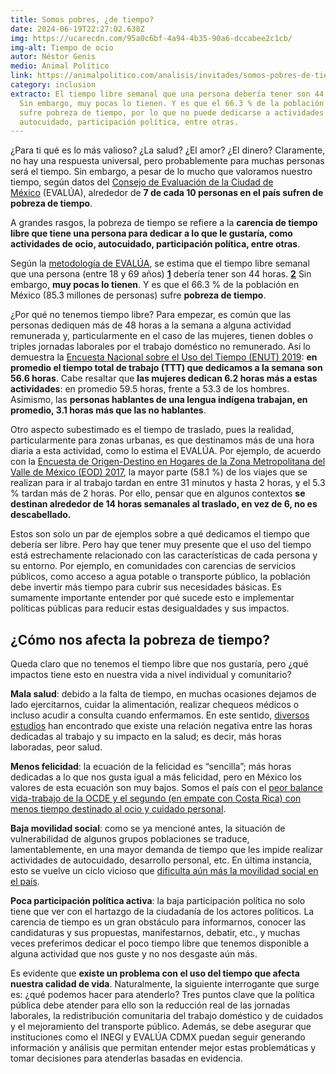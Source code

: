 ```yaml
---
title: Somos pobres, ¿de tiempo?
date: 2024-06-19T22:27:02.638Z
img: https://ucarecdn.com/95a0c6bf-4a94-4b35-90a6-dccabee2c1cb/
img-alt: Tiempo de ocio
autor: Néstor Genis
medio: Animal Político
link: https://animalpolitico.com/analisis/invitades/somos-pobres-de-tiempo
category: inclusion
extracto: El tiempo libre semanal que una persona debería tener son 44 horas.
  Sin embargo, muy pocas lo tienen. Y es que el 66.3 % de la población en México
  sufre pobreza de tiempo, por lo que no puede dedicarse a actividades de ocio,
  autocuidado, participación política, entre otras.
---
```

¿Para ti qué es lo más valioso? ¿La salud? ¿El amor? ¿El dinero? Claramente, no hay una respuesta universal, pero probablemente para muchas personas será el tiempo. Sin embargo, a pesar de lo mucho que valoramos nuestro tiempo, según datos del [Consejo de Evaluación de la Ciudad de México](https://www.evalua.cdmx.gob.mx/medicion-de-la-pobreza-desigualdad-e-indice-de-desarrollo-social/medicion-de-la-pobreza-2018-2022/principales-resultados) (EVALÚA), alrededor de **7 de cada 10 personas en el país sufren de pobreza de tiempo**.



A grandes rasgos, la pobreza de tiempo se refiere a la **carencia de tiempo libre que tiene una persona para dedicar a lo que le gustaría, como actividades de ocio, autocuidado, participación política, entre otras**.



Según la [metodología de EVALÚA](https://www.evalua.cdmx.gob.mx/storage/app/media/2023/die/Metodologia%20del%20MMIP.pdf), se estima que el tiempo libre semanal que una persona (entre 18 y 69 años) **[1](https://animalpolitico.com/analisis/invitades/somos-pobres-de-tiempo#_ftn1)** debería tener son 44 horas. **[2](https://animalpolitico.com/analisis/invitades/somos-pobres-de-tiempo#_ftn2)** Sin embargo, **muy pocas lo tienen**. Y es que el 66.3 % de la población en México (85.3 millones de personas) sufre **pobreza de tiempo**.



¿Por qué no tenemos tiempo libre? Para empezar, es común que las personas dediquen más de 48 horas a la semana a alguna actividad remunerada y, particularmente en el caso de las mujeres, tienen dobles o triples jornadas laborales por el trabajo doméstico no remunerado. Así lo demuestra la [Encuesta Nacional sobre el Uso del Tiempo (ENUT) 2019](https://www.inegi.org.mx/programas/enut/2019/#documentacion): **en promedio el tiempo total de trabajo (TTT) que dedicamos a la semana son 56.6 horas**. Cabe resaltar que **las mujeres dedican 6.2 horas más a estas actividades**: en promedio 59.5 horas, frente a 53.3 de los hombres. Asimismo, las **personas hablantes de una lengua indígena trabajan, en promedio, 3.1 horas más que las no hablantes**.



Otro aspecto subestimado es el tiempo de traslado, pues la realidad, particularmente para zonas urbanas, es que destinamos más de una hora diaria a esta actividad, como lo estima el EVALÚA. Por ejemplo, de acuerdo con la [Encuesta de Origen-Destino en Hogares de la Zona Metropolitana del Valle de México (EOD) 2017](https://www.inegi.org.mx/programas/eod/2017/), la mayor parte (58.1 %) de los viajes que se realizan para ir al trabajo tardan en entre 31 minutos y hasta 2 horas, y el 5.3 % tardan más de 2 horas. Por ello, pensar que en algunos contextos **se destinan alrededor de 14 horas semanales al traslado, en vez de 6, no es descabellado.**  



Estos son solo un par de ejemplos sobre a qué dedicamos el tiempo que debería ser libre. Pero hay que tener muy presente que el uso del tiempo está estrechamente relacionado con las características de cada persona y su entorno. Por ejemplo, en comunidades con carencias de servicios públicos, como acceso a agua potable o transporte público, la población debe invertir más tiempo para cubrir sus necesidades básicas. Es sumamente importante entender por qué sucede esto e implementar políticas públicas para reducir estas desigualdades y sus impactos.

## **¿Cómo nos afecta la pobreza de tiempo?**

Queda claro que no tenemos el tiempo libre que nos gustaría, pero ¿qué impactos tiene esto en nuestra vida a nivel individual y comunitario?



**Mala salud**: debido a la falta de tiempo, en muchas ocasiones dejamos de lado ejercitarnos, cuidar la alimentación, realizar chequeos médicos o incluso acudir a consulta cuando enfermamos. En este sentido, [diversos estudios](https://psycnet.apa.org/record/1997-38370-006) han encontrado que existe una relación negativa entre las horas dedicadas al trabajo y su impacto en la salud; es decir, más horas laboradas, peor salud.



**Menos felicidad**: la ecuación de la felicidad es “sencilla”; más horas dedicadas a lo que nos gusta igual a más felicidad, pero en México los valores de esta ecuación son muy bajos. Somos el país con el [peor balance vida-trabajo de la OCDE y el segundo (en empate con Costa Rica) con menos tiempo destinado al ocio y cuidado personal](https://www.oecdbetterlifeindex.org/es/topics/work-life-balance-es/).



**Baja movilidad social**: como se ya mencioné antes, la situación de vulnerabilidad de algunos grupos poblaciones se traduce, lamentablemente, en una mayor demanda de tiempo que les impide realizar actividades de autocuidado, desarrollo personal, etc. En última instancia, esto se vuelve un ciclo vicioso que [dificulta aún más la movilidad social en el país](https://www.nexos.com.mx/?p=75500).



**Poca participación política activa**: la baja participación política no solo tiene que ver con el hartazgo de la ciudadanía de los actores políticos. La carencia de tiempo es un gran obstáculo para informarnos, conocer las candidaturas y sus propuestas, manifestarnos, debatir, etc., y muchas veces preferimos dedicar el poco tiempo libre que tenemos disponible a alguna actividad que nos guste y no nos desgaste aún más.



Es evidente que **existe un problema con el uso del tiempo que afecta nuestra calidad de vida**. Naturalmente, la siguiente interrogante que surge es: ¿qué podemos hacer para atenderlo? Tres puntos clave que la política pública debe atender para ello son la reducción real de las jornadas laborales, la redistribución comunitaria del trabajo doméstico y de cuidados y el mejoramiento del transporte público. Además, se debe asegurar que instituciones como el INEGI y EVALÚA CDMX puedan seguir generando información y análisis que permitan entender mejor estas problemáticas y tomar decisiones para atenderlas basadas en evidencia.